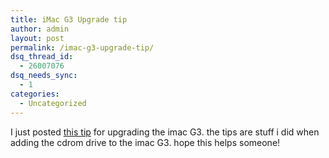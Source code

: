 ```yaml
---
title: iMac G3 Upgrade tip
author: admin
layout: post
permalink: /imac-g3-upgrade-tip/
dsq_thread_id:
  - 26007076
dsq_needs_sync:
  - 1
categories:
  - Uncategorized
---
```

I just posted [this tip][1] for upgrading the imac G3. the tips are stuff i did when adding the cdrom drive to the imac G3. hope this helps someone!

 [1]: http://www.boards.ie/vbulletin/showthread.php?s=&postid=1252077